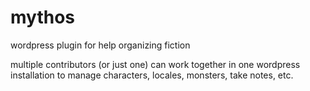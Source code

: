 # mythos

wordpress plugin for help organizing fiction

multiple contributors (or just one) can work together in one wordpress installation to manage characters, locales, monsters, take notes, etc.

